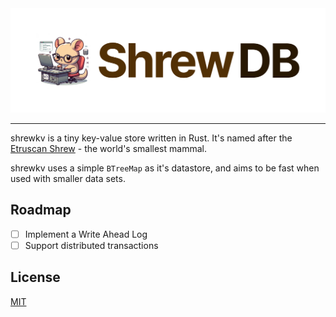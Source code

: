 <img src="./.github/logo-rounded.png" />

---

shrewkv is a tiny key-value store written in Rust. It's named after the [Etruscan Shrew](https://en.wikipedia.org/wiki/Etruscan_shrew) - the world's smallest mammal.

shrewkv uses a simple `BTreeMap` as it's datastore, and aims to be fast when used with smaller data sets.

## Roadmap

- [ ] Implement a Write Ahead Log
- [ ] Support distributed transactions

## License

[MIT](https://choosealicense.com/licenses/mit/)
